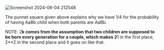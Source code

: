 ![Screenshot 2024-06-04 212548](https://github.com/gbulbul/Mendel-s-2nd-law-independent-alleles/assets/79763247/346835a8-fe3a-4c04-a721-d05d189d1c3c)

The punnet square given above explains why we have 1/4 for the probability of having AaBb child when both parents are AaBb.

NOTE: 2**k comes from the assumption that two children are supposed to be born every generation for a couple, which makes 2**1 in the first place, 2**2 in the second place and it goes on like that.
